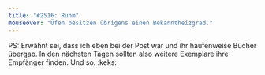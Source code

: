 ```yaml
---
title: "#2516: Ruhm"
mouseover: "Öfen besitzen übrigens einen Bekanntheizgrad."
---
```


PS:
Erwähnt sei, dass ich eben bei der Post war und ihr haufenweise Bücher übergab. In den nächsten Tagen sollten also weitere Exemplare ihre Empfänger finden.
Und so.
:keks:
